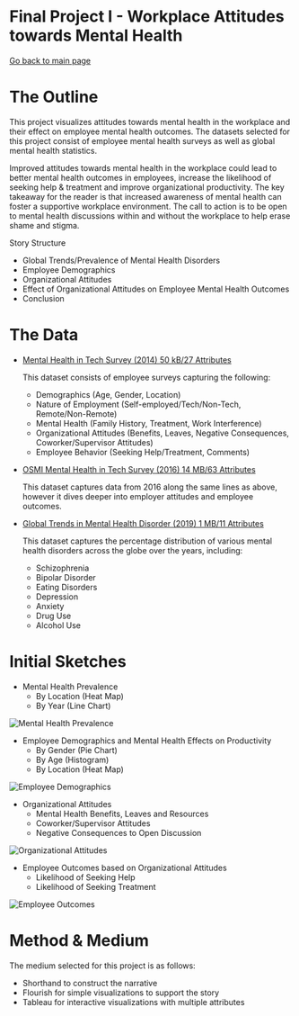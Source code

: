 # Final Project I - Workplace Attitudes towards Mental Health
[Go back to main page](https://joannasam.github.io/dataviz-portfolio/)

# The Outline

This project visualizes attitudes towards mental health in the workplace and their effect on employee mental health outcomes.
The datasets selected for this project consist of employee mental health surveys as well as global mental health statistics.

Improved attitudes towards mental health in the workplace could lead to better mental health outcomes in employees, increase the likelihood of seeking help & treatment and improve organizational productivity.
The key takeaway for the reader is that increased awareness of mental health can foster a supportive workplace environment. 
The call to action is to be open to mental health discussions within and without the workplace to help erase shame and stigma.

Story Structure

- Global Trends/Prevalence of Mental Health Disorders
- Employee Demographics
- Organizational Attitudes
- Effect of Organizational Attitudes on Employee Mental Health Outcomes
- Conclusion

# The Data

- [Mental Health in Tech Survey (2014) 50 kB/27 Attributes](https://www.kaggle.com/datasets/osmi/mental-health-in-tech-survey/)

  This dataset consists of employee surveys capturing the following:
  
  - Demographics (Age, Gender, Location)
  - Nature of Employment (Self-employed/Tech/Non-Tech, Remote/Non-Remote)
  - Mental Health (Family History, Treatment, Work Interference)
  - Organizational Attitudes (Benefits, Leaves, Negative Consequences, Coworker/Supervisor Attitudes)
  - Employee Behavior (Seeking Help/Treatment, Comments)
  
- [OSMI Mental Health in Tech Survey (2016) 14 MB/63 Attributes](https://www.kaggle.com/datasets/osmi/mental-health-in-tech-2016)

  This dataset captures data from 2016 along the same lines as above, however it dives deeper into employer attitudes and employee outcomes.

- [Global Trends in Mental Health Disorder (2019) 1 MB/11 Attributes](https://www.kaggle.com/datasets/thedevastator/uncover-global-trends-in-mental-health-disorder)

  This dataset captures the percentage distribution of various mental health disorders across the globe over the years, including:
  
  - Schizophrenia
  - Bipolar Disorder
  - Eating Disorders
  - Depression
  - Anxiety
  - Drug Use
  - Alcohol Use

# Initial Sketches

- Mental Health Prevalence
  - By Location (Heat Map)
  - By Year (Line Chart)

![Mental Health Prevalence](Final-Project-Sketch-Mental-Health-Prevalence.heic)
    
- Employee Demographics and Mental Health Effects on Productivity
  - By Gender (Pie Chart)
  - By Age (Histogram)
  - By Location (Heat Map)

![Employee Demographics](Final-Project-Sketch-Employee-Demographics.heic)

- Organizational Attitudes
  - Mental Health Benefits, Leaves and Resources
  - Coworker/Supervisor Attitudes
  - Negative Consequences to Open Discussion
 
![Organizational Attitudes](Final-Project-Sketch-Organizational-Attitudes.heic)

- Employee Outcomes based on Organizational Attitudes
  - Likelihood of Seeking Help
  - Likelihood of Seeking Treatment
 
![Employee Outcomes](Final-Project-Sketch-Employee-Outcomes.heic)

# Method & Medium

The medium selected for this project is as follows:

- Shorthand to construct the narrative
- Flourish for simple visualizations to support the story
- Tableau for interactive visualizations with multiple attributes


